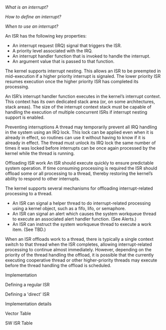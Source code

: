 *What is an interrupt?*

*How to define an interrupt?*

*When to use an interrupt?*



An ISR has the following key properties:
- An interrupt request (IRQ) signal that triggers the ISR.
- A priority level associated with the IRQ.
- An interrupt handler function that is invoked to handle the interrupt.
- An argument value that is passed to that function.

The kernel supports interrupt nesting. This allows an ISR to be preempted in mid-execution if a higher priority interrupt is signaled. The lower priority ISR resumes execution once the higher priority ISR has completed its processing.

An ISR’s interrupt handler function executes in the kernel’s interrupt context. This context has its own dedicated stack area (or, on some architectures, stack areas). The size of the interrupt context stack must be capable of handling the execution of multiple concurrent ISRs if interrupt nesting support is enabled.

Preventing interruptions
A thread may temporarily prevent all IRQ handling in the system using an IRQ lock. This lock can be applied even when it is already in effect, so routines can use it without having to know if it is already in effect. The thread must unlock its IRQ lock the same number of times it was locked before interrupts can be once again processed by the kernel while the thread is running.

Offloading ISR work
An ISR should execute quickly to ensure predictable system operation. If time consuming processing is required the ISR should offload some or all processing to a thread, thereby restoring the kernel’s ability to respond to other interrupts.

The kernel supports several mechanisms for offloading interrupt-related processing to a thread.
- An ISR can signal a helper thread to do interrupt-related processing using a kernel object, such as a fifo, lifo, or semaphore.
- An ISR can signal an alert which causes the system workqueue thread to execute an associated alert handler function. (See Alerts.)
- An ISR can instruct the system workqueue thread to execute a work item. (See TBD.)

When an ISR offloads work to a thread, there is typically a single context switch to that thread when the ISR completes, allowing interrupt-related processing to continue almost immediately. However, depending on the priority of the thread handling the offload, it is possible that the currently executing cooperative thread or other higher-priority threads may execute before the thread handling the offload is scheduled.

Implementation

Defining a regular ISR

Defining a 'direct' ISR

Implementation details

Vector Table

SW ISR Table

